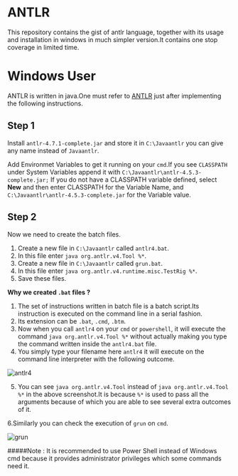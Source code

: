 # ANTLR

This repository contains the gist of antlr language, together with its usage and installation in windows in much simpler version.It contains one stop coverage in limited time.  

# Windows User

ANTLR is written in java.One must refer to [ANTLR](https://www.antlr.org/) just after implementing the following instructions.

## Step 1

Install ```antlr-4.7.1-complete.jar``` and store it in ```C:\Javaantlr``` you can give any name instead of ```Javaantlr```.

Add Environmet Variables to get it running on your ```cmd```.If you see ```CLASSPATH``` under System Variables append it with 
```C:\Javaantlr\antlr-4.5.3-complete.jar;``` If you do not have a CLASSPATH variable defined, select **New** and then enter CLASSPATH for the Variable Name, and ```C:\Javaantlr\antlr-4.5.3-complete.jar``` for the Variable value.

## Step 2
Now we need to create the batch files.

1. Create a new file in ```C:\Javaantlr``` called ```antlr4.bat```.
2. In this file enter ```java org.antlr.v4.Tool %*```.
3. Create a new file in ```C:\Javaantlr``` called ```grun.bat```.
4. In this file enter ```java org.antlr.v4.runtime.misc.TestRig %*```.
6. Save these files.

**Why we created ```.bat``` files ?**

1. The set of instructions written in batch file is a batch script.Its instruction is executed on the command line in a serial fashion.
2. Its extension can be ```.bat```, ```.cmd```, ```.btm```.
3. Now when you call ```antlr4``` on your ```cmd``` or ```powershell```, it will execute the command ```java org.antlr.v4.Tool %*``` without actually making you type the command written inside the ```antlr4.bat``` file.
4. You simply type your filename here ```antlr4``` it will execute on the command line interpreter with the following outcome.

 ![antlr4](/screenshot/1.png)


5. You can see ```java org.antlr.v4.Tool``` instead of ```java org.antlr.v4.Tool %*``` in the above screenshot.It is because ```%*``` is used to pass all the arguments because of which you are able to see several extra outcomes of it.

6.Similarly you can check the execution of ```grun``` on ```cmd```.

![grun](/screenshot/2.png)

#####Note : It is recommended to use Power Shell instead of Windows cmd because it provides administrator privileges which some commands need it.


